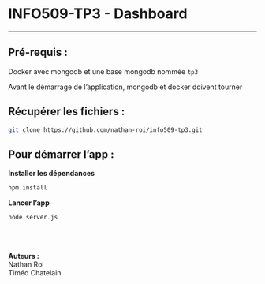 # INFO509-TP3 - Dashboard
---

## Pré-requis :

Docker avec mongodb et une base mongodb nommée `tp3`

Avant le démarrage de l’application, mongodb et docker doivent tourner

## Récupérer les fichiers :

```bash
git clone https://github.com/nathan-roi/info509-tp3.git
```

## Pour démarrer l’app :

**Installer les dépendances**

```bash
npm install
```

**Lancer l’app**

```bash
node server.js
```

<br/>
<br/>

**Auteurs :**  
Nathan Roi  
Timéo Chatelain
